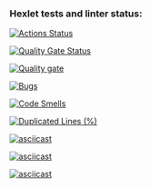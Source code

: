 ### Hexlet tests and linter status:
[![Actions Status](https://github.com/olikkks/java-project-61/actions/workflows/hexlet-check.yml/badge.svg)](https://github.com/olikkks/java-project-61/actions)

[![Quality Gate Status](https://sonarcloud.io/api/project_badges/measure?project=olikkks_java-project-61&metric=alert_status)](https://sonarcloud.io/summary/new_code?id=olikkks_java-project-61)

[![Quality gate](https://sonarcloud.io/api/project_badges/quality_gate?project=olikkks_java-project-61)](https://sonarcloud.io/summary/new_code?id=olikkks_java-project-61)

[![Bugs](https://sonarcloud.io/api/project_badges/measure?project=olikkks_java-project-61&metric=bugs)](https://sonarcloud.io/summary/new_code?id=olikkks_java-project-61)

[![Code Smells](https://sonarcloud.io/api/project_badges/measure?project=olikkks_java-project-61&metric=code_smells)](https://sonarcloud.io/summary/new_code?id=olikkks_java-project-61)

[![Duplicated Lines (%)](https://sonarcloud.io/api/project_badges/measure?project=olikkks_java-project-61&metric=duplicated_lines_density)](https://sonarcloud.io/summary/new_code?id=olikkks_java-project-61)

[![asciicast](https://asciinema.org/a/JjfilBcr9iZtcyAQ2pOu9B594.svg)](https://asciinema.org/a/JjfilBcr9iZtcyAQ2pOu9B594)

[![asciicast](https://asciinema.org/a/QSnVV6TjEj3fte43Fv5Yvikxz.svg)](https://asciinema.org/a/QSnVV6TjEj3fte43Fv5Yvikxz)

[![asciicast](https://asciinema.org/a/5P5jz17MDw1U9CwC1ruTCC6PA.svg)](https://asciinema.org/a/5P5jz17MDw1U9CwC1ruTCC6PA)
